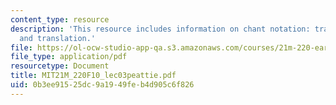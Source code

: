```yaml
---
content_type: resource
description: 'This resource includes information on chant notation: transcription
  and translation.'
file: https://ol-ocw-studio-app-qa.s3.amazonaws.com/courses/21m-220-early-music-fall-2010/0b3ee91525dc9a1949feb4d905c6f826_MIT21M_220F10_lec03peattie.pdf
file_type: application/pdf
resourcetype: Document
title: MIT21M_220F10_lec03peattie.pdf
uid: 0b3ee915-25dc-9a19-49fe-b4d905c6f826
---
```

